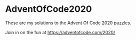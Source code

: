 # AdventOfCode2020
These are my solutions to the Advent Of Code 2020 puzzles.

Join in on the fun at https://adventofcode.com/2020/
